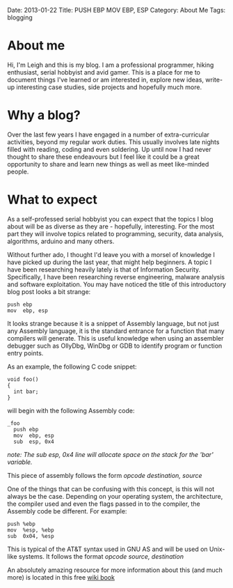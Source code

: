 Date: 2013-01-22
Title: PUSH EBP  MOV EBP, ESP
Category: About Me
Tags: blogging

# About me #

Hi, I'm Leigh and this is my blog. I am a professional programmer, hiking enthusiast, serial hobbyist and avid gamer.  This is a place for me to document things I've learned or am interested in, explore new ideas, write-up interesting case studies, side projects and hopefully much more.

# Why a blog? #

Over the last few years I have engaged in a number of extra-curricular activities, beyond my regular work duties.  This usually involves late nights filled with reading, coding and even soldering. Up until now I had never thought to share these endeavours but I feel like it could be a great opportunity to share and learn new things as well as meet like-minded people.

# What to expect #

As a self-professed serial hobbyist you can expect that the topics I blog about will be as diverse as they are - hopefully, interesting.  For the most part they will involve topics related to programming, security, data analysis, algorithms, arduino and many others.

Without further ado, I thought I'd leave you with a morsel of knowledge I have picked up during the last year, that might help beginners. A topic I have been researching heavily lately is that of Information Security. Specifically, I have been researching reverse engineering, malware analysis and software exploitation.  You may have noticed the title of this introductory blog post looks a bit strange: 

	push ebp
	mov  ebp, esp

It looks strange because it is a snippet of Assembly language, but not just any Assembly language, it is the standard entrance for a function that many compilers will generate. This is useful knowledge when using an assembler debugger such as OllyDbg, WinDbg or GDB to identify program or function entry points.

As an example, the following C code snippet:

	void foo()
	{
	  int bar;
	}

will begin with the following Assembly code:

	_foo
	  push ebp
	  mov  ebp, esp
	  sub  esp, 0x4

_note: The sub esp, 0x4 line will allocate space on the stack for the 'bar' variable._

This piece of assembly follows the form _opcode destination, source_

One of the things that can be confusing with this concept, is this will not always be the case. Depending on your operating system, the architecture, the compiler used and even the flags passed in to the compiler, the Assembly code be different. For example:

	push %ebp
	mov  %esp, %ebp
	sub  0x04, %esp

This is typical of the AT&T syntax used in GNU AS and will be used on Unix-like systems. It follows the format _opcode source, destination_


An absolutely amazing resource for more information about this (and much more) is located in this free [wiki book](https://en.wikibooks.org/wiki/X86_Disassembly/Functions_and_Stack_Frames)


